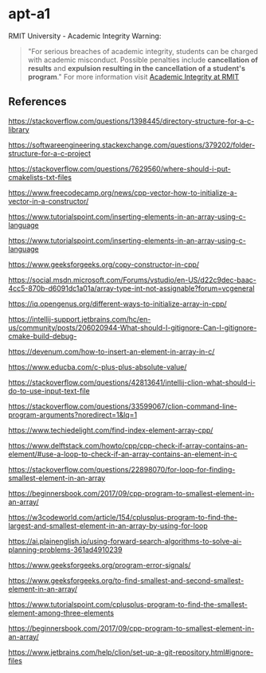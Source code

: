 # apt-a1

RMIT University - Academic Integrity Warning:
> "For serious breaches of academic integrity, students can be charged with academic misconduct. Possible penalties include **cancellation of results** and **expulsion resulting in the cancellation of a student's program**."
For more information visit [Academic Integrity at RMIT](https://www.rmit.edu.au/students/my-course/assessment-results/academic-integrity)

## References

https://stackoverflow.com/questions/1398445/directory-structure-for-a-c-library

https://softwareengineering.stackexchange.com/questions/379202/folder-structure-for-a-c-project

https://stackoverflow.com/questions/7629560/where-should-i-put-cmakelists-txt-files

https://www.freecodecamp.org/news/cpp-vector-how-to-initialize-a-vector-in-a-constructor/


https://www.tutorialspoint.com/inserting-elements-in-an-array-using-c-language

https://www.tutorialspoint.com/inserting-elements-in-an-array-using-c-language

https://www.geeksforgeeks.org/copy-constructor-in-cpp/

https://social.msdn.microsoft.com/Forums/vstudio/en-US/d22c9dec-baac-4cc5-870b-d6091dc1a01a/array-type-int-not-assignable?forum=vcgeneral


https://iq.opengenus.org/different-ways-to-initialize-array-in-cpp/


https://intellij-support.jetbrains.com/hc/en-us/community/posts/206020944-What-should-I-gitignore-Can-I-gitignore-cmake-build-debug-

https://devenum.com/how-to-insert-an-element-in-array-in-c/

https://www.educba.com/c-plus-plus-absolute-value/

https://stackoverflow.com/questions/42813641/intellij-clion-what-should-i-do-to-use-input-text-file

https://stackoverflow.com/questions/33599067/clion-command-line-program-arguments?noredirect=1&lq=1

https://www.techiedelight.com/find-index-element-array-cpp/

https://www.delftstack.com/howto/cpp/cpp-check-if-array-contains-an-element/#use-a-loop-to-check-if-an-array-contains-an-element-in-c

https://stackoverflow.com/questions/22898070/for-loop-for-finding-smallest-element-in-an-array


https://beginnersbook.com/2017/09/cpp-program-to-smallest-element-in-an-array/


https://w3codeworld.com/article/154/cplusplus-program-to-find-the-largest-and-smallest-element-in-an-array-by-using-for-loop



https://ai.plainenglish.io/using-forward-search-algorithms-to-solve-ai-planning-problems-361ad4910239



https://www.geeksforgeeks.org/program-error-signals/

https://www.geeksforgeeks.org/to-find-smallest-and-second-smallest-element-in-an-array/

https://www.tutorialspoint.com/cplusplus-program-to-find-the-smallest-element-among-three-elements

https://beginnersbook.com/2017/09/cpp-program-to-smallest-element-in-an-array/

https://www.jetbrains.com/help/clion/set-up-a-git-repository.html#ignore-files

